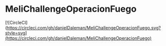 # MeliChallengeOperacionFuego
[![CircleCI](https://circleci.com/gh/danielDaleman/MeliChallengeOperacionFuego.svg?style=svg](https://circleci.com/gh/danielDaleman/MeliChallengeOperacionFuego)

